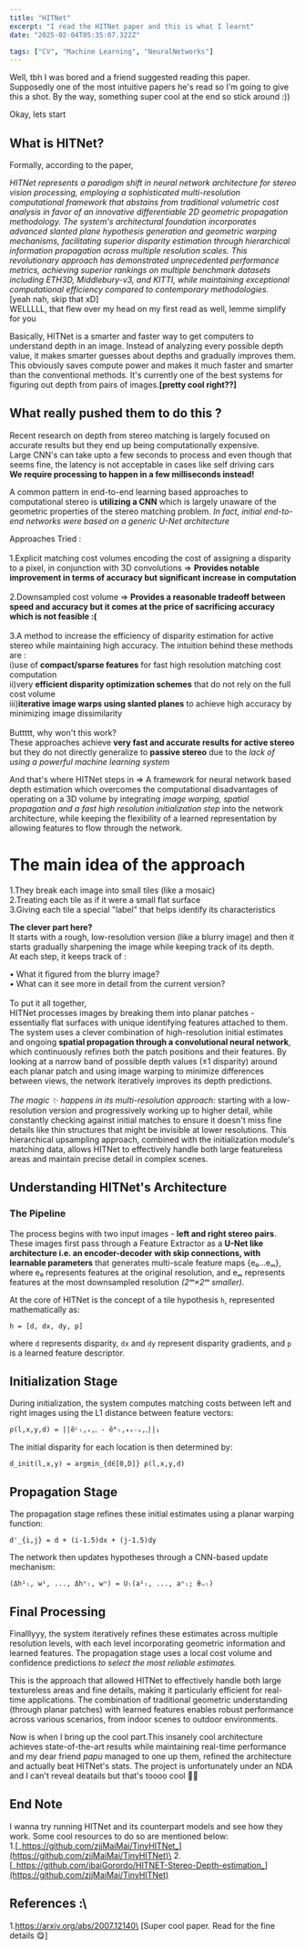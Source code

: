 ```yaml
---
title: "HITNet"
excerpt: "I read the HITNet paper and this is what I learnt"
date: "2025-02-04T05:35:07.322Z"

tags: ["CV", "Machine Learning", "NeuralNetworks"]
---
```


Well, tbh I was bored and a friend suggested reading this paper. Supposedly one of the most intuitive papers he's read so I'm going to give this a shot.
By the way, something super cool at the end so stick around :))

Okay, lets start

## What is HITNet?

Formally, according to the paper,

_HITNet represents a paradigm shift in neural network architecture for stereo vision processing, employing a sophisticated multi-resolution computational framework that abstains from traditional volumetric cost analysis in favor of an innovative differentiable 2D geometric propagation methodology. The system's architectural foundation incorporates advanced slanted plane hypothesis generation and geometric warping mechanisms, facilitating superior disparity estimation through hierarchical information propagation across multiple resolution scales. This revolutionary approach has demonstrated unprecedented performance metrics, achieving superior rankings on multiple benchmark datasets including ETH3D, Middlebury-v3, and KITTI, while maintaining exceptional computational efficiency compared to contemporary methodologies._\
[yeah nah, skip that xD]\
WELLLLL, that flew over my head on my first read as well, lemme simplify for you

Basically, HITNet is a smarter and faster way to get computers to understand depth in an image.
Instead of analyzing every possible depth value, it makes smarter guesses about depths and gradually improves them. This obviously saves compute power and makes it much faster and smarter than the conventional methods. It's currently one of the best systems for figuring out depth from pairs of images.**[pretty cool right??]**

## What really pushed them to do this ?

Recent research on depth from stereo matching is largely focused on accurate results but they end up being computationally expensive.\
Large CNN's can take upto a few seconds to process and even though that seems fine, the latency is not acceptable in cases like self driving cars\
**We require processing to happen in a few milliseconds instead!**

A common pattern in end-to-end learning based approaches to computational stereo is **utilizing a CNN** which is largely unaware of the geometric properties of the stereo matching problem.
_In fact, initial end-to-end networks were based on a generic U-Net architecture_

Approaches Tried :\
\
1.Explicit matching cost volumes encoding the cost of assigning a disparity to a pixel, in conjunction with 3D convolutions => **Provides notable improvement in terms of accuracy but significant increase in computation**\
\
2.Downsampled cost volume => **Provides a reasonable tradeoff between speed and accuracy but it comes at the price of sacrificing accuracy which is not feasible :(**\
\
3.A method to increase the efficiency of disparity estimation for active stereo while maintaining high accuracy. The intuition behind these methods are :\
i)use of **compact/sparse features** for fast high resolution matching cost computation\
ii)very **efficient disparity optimization schemes** that do not rely on the full cost volume\
iii)**iterative image warps using slanted planes** to achieve high accuracy by minimizing image dissimilarity\
\
Buttttt, why won't this work?\
These approaches achieve **very fast and accurate results for active stereo** but they do not directly generalize to **passive stereo** due to the _lack of using a powerful machine learning system_

And that's where HITNet steps in => A framework for neural network based depth estimation which overcomes the computational disadvantages of operating on a 3D volume by integrating _image warping, spatial propagation and a fast high resolution initialization step_ into the network architecture, while keeping the flexibility of a learned representation by allowing features to flow through the network.

# The main idea of the approach

1.They break each image into small tiles (like a mosaic)\
2.Treating each tile as if it were a small flat surface\
3.Giving each tile a special "label" that helps identify its characteristics

**The clever part here?**\
It starts with a rough, low-resolution version (like a blurry image) and then it starts gradually sharpening the image while keeping track of its depth.\
At each step, it keeps track of :

• What it figured from the blurry image?\
• What can it see more in detail from the current version?\
\
To put it all together,\
HITNet processes images by breaking them into planar patches - essentially flat surfaces with unique identifying features attached to them. The system uses a clever combination of high-resolution initial estimates and ongoing **spatial propagation through a convolutional neural network**, which continuously refines both the patch positions and their features. By looking at a narrow band of possible depth values (±1 disparity) around each planar patch and using image warping to minimize differences between views, the network iteratively improves its depth predictions.\
\
_The magic ✨ happens in its multi-resolution approach:_ starting with a low-resolution version and progressively working up to higher detail, while constantly checking against initial matches to ensure it doesn't miss fine details like thin structures that might be invisible at lower resolutions. This hierarchical upsampling approach, combined with the initialization module's matching data, allows HITNet to effectively handle both large featureless areas and maintain precise detail in complex scenes.

## Understanding HITNet's Architecture

### The Pipeline

The process begins with two input images - **left and right stereo pairs**.\
These images first pass through a Feature Extractor as a **U-Net like architecture i.e. an encoder-decoder with skip connections, with learnable parameters** that generates multi-scale feature maps {e₀...eₘ}, where e₀ represents features at the original resolution, and eₘ represents features at the most downsampled resolution _(2ᵐ×2ᵐ smaller)_.

At the core of HITNet is the concept of a tile hypothesis `h`, represented mathematically as:

```
h = [d, dx, dy, p]
```

where `d` represents disparity, `dx` and `dy` represent disparity gradients, and `p` is a learned feature descriptor.

## Initialization Stage

During initialization, the system computes matching costs between left and right images using the L1 distance between feature vectors:

```
ρ(l,x,y,d) = ||ẽᴸₗ,ₓ,ᵧ - ẽᴿₗ,₄ₓ₋ᵤ,ᵧ||₁
```

The initial disparity for each location is then determined by:

```
d_init(l,x,y) = argmin_{d∈[0,D]} ρ(l,x,y,d)
```

## Propagation Stage

The propagation stage refines these initial estimates using a planar warping function:

```
d'_{i,j} = d + (i-1.5)dx + (j-1.5)dy
```

The network then updates hypotheses through a CNN-based update mechanism:

```
(Δh¹ₗ, w¹, ..., Δhⁿₗ, wⁿ) = Uₗ(a¹ₗ, ..., aⁿₗ; θᵤₗ)
```

## Final Processing

Finalllyyy, the system iteratively refines these estimates across multiple resolution levels, with each level incorporating geometric information and learned features. The propagation stage uses a local cost volume and confidence predictions _to select the most reliable estimates._

This is the approach that allowed HITNet to effectively handle both large textureless areas and fine details, making it particularly efficient for real-time applications. The combination of traditional geometric understanding (through planar patches) with learned features enables robust performance across various scenarios, from indoor scenes to outdoor environments.

Now is when I bring up the cool part.This insanely cool architecture achieves state-of-the-art results while maintaining real-time performance and my dear friend _papu_ managed to one up them, refined the architecture and actually beat HITNet's stats. The project is unfortunately under an NDA and I can't reveal deatails but that's toooo cool 🙌🏻

## End Note

I wanna try running HITNet and its counterpart models and see how they work. Some cool resources to do so are mentioned below:\
1.[_https://github.com/zjjMaiMai/TinyHITNet_](https://github.com/zjjMaiMai/TinyHITNet)\
2.[_https://github.com/ibaiGorordo/HITNET-Stereo-Depth-estimation_](https://github.com/zjjMaiMai/TinyHITNet)

## References :\

1.https://arxiv.org/abs/2007.12140\ [Super cool paper. Read for the fine details 😋]
